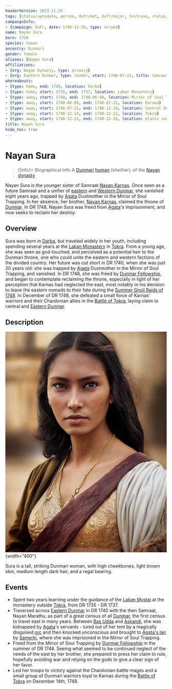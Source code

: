 ```yaml
---
headerVersion: 2023.11.25
tags: [status/uptodate, person, dufr/met, dufr/major, testcase, status/unknown]
campaignInfo:
- {campaign: DuFr, date: 1748-12-26, type: scryed}
name: Nayan Sura
born: 1720
species: human
ancestry: Dunmari
gender: female
aliases: [Nayan Sura]
affiliations:
- {org: Nayan Dynasty, type: primary}
- {org: Eastern Dunmar, type: leader, start: 1748-07-22, title: Samraat}
whereabouts:
- {type: home, end: 1740, location: Darba}
- {type: home, start: 1735, end: 1737, location: Lakan Monastery}
- {type: away, start: 1740, end: 1748-06-08, location: Mirror of Soul Trapping}
- {type: away, start: 1748-06-08, end: 1748-07-22, location: Karawa}
- {type: away, start: 1748-07-22, end: 1748-12-14, location: Central Dunmar}
- {type: away, start: 1748-12-14, end: 1748-12-22, location: Tokra}
- {type: away, start: 1748-12-22, end: 1748-12-26, location: plains south of Tokra}
title: Nayan Sura
hide_toc: true
---
```

# Nayan Sura
>[!info]+ Biographical Info
> A [Dunmari](<../../gazetteer/greater-dunmar/realms/dunmar/dunmar.md>) [human](<../../species/humans/humans.md>) (she/her), of the [Nayan dynasty](<../../groups/dunmari-dynasties/nayan-dynasty.md>)
> 
> 
>> 
>> 

Nayan Sura is the younger sister of Samraat [Nayan Karnas](<./nayan-karnas.md>). Once seen as a future Samraat and a unifier of [eastern](<../../gazetteer/greater-dunmar/realms/dunmar/eastern-dunmar/eastern-dunmar.md>) and [Western Dunmar](<../../gazetteer/greater-dunmar/realms/dunmar/western-dunmar/western-dunmar.md>), she vanished eight years ago, trapped by [Agata](<../fey/agata.md>) Dustmother in the Mirror of Soul Trapping. In her absence, her brother, [Nayan Karnas](<./nayan-karnas.md>), claimed the throne of [Dunmar](<../../gazetteer/greater-dunmar/realms/dunmar/dunmar.md>). In DR 1748, Nayan Sura was freed from [Agata](<../fey/agata.md>)'s imprisonment, and now seeks to reclaim her destiny. 
## Overview

Sura was born in [Darba](<../../gazetteer/greater-dunmar/realms/dunmar/coastal-dunmar/darba/darba.md>), but traveled widely in her youth, including spending several years at the [Lakan Monastery](<../../gazetteer/greater-dunmar/realms/dunmar/central-dunmar/tokra/lakan-monastery.md>) in [Tokra](<../../gazetteer/greater-dunmar/realms/dunmar/central-dunmar/tokra/tokra.md>). From a young age, she was seen as god-touched, and perceived as a potential heir to the Dunmari throne, one who could unite the eastern and western factions of the divided country. Her future was cut short in DR 1740, when she was just 20 years old: she was trapped by [Agata](<../fey/agata.md>) Dustmother in the Mirror of Soul Trapping, and vanished. In DR 1748, she was freed by [Dunmar Fellowship](<../pcs/dunmar-fellowship/dunmar-fellowship.md>), and began to contemplate reclaiming the throne, especially in light of her perception that Karnas had neglected the east, most notably in his decision to leave the eastern nomads to their fate during the [Summer Gnoll Raids of 1748](<../../events/1700s/1748/summer-gnoll-raids-of-1748.md>). In December of DR 1748, she defeated a small force of Karnas' warriors and their Chardonian allies in the [Battle of Tokra](<../../events/1700s/1748/12/battle-of-tokra.md>), laying claim to central and [Eastern Dunmar](<../../gazetteer/greater-dunmar/realms/dunmar/eastern-dunmar/eastern-dunmar.md>). 
## Description

![Sura](../../assets/sura.png){width="400"}

Sura is a tall, striking Dunmari woman, with high cheekbones, light brown skin, medium length dark hair, and a regal bearing. 
## Events

- Spent two years learning under the guidance of the [Lakan Mystai](<../../groups/dunmari-mystery-cults/lakan-mystai.md>) at the monastery outside [Tokra](<../../gazetteer/greater-dunmar/realms/dunmar/central-dunmar/tokra/tokra.md>), from DR 1735 - DR 1737. 
- Traversed across [Eastern Dunmar](<../../gazetteer/greater-dunmar/realms/dunmar/eastern-dunmar/eastern-dunmar.md>) in DR 1740 with the then Samraat, Nayan Marathu, as part of a great census of all [Dunmar](<../../gazetteer/greater-dunmar/realms/dunmar/dunmar.md>), the first census to travel east in many years. Between [Bas Udda](<../../gazetteer/greater-dunmar/realms/dunmar/eastern-dunmar/bas-udda.md>) and [Askandi](<../../gazetteer/greater-dunmar/realms/dunmar/central-dunmar/askandi.md>), she was kidnapped by [Agata](<../fey/agata.md>)'s servants - lured out of her tent by a magically disguised [orc](<../../species/children-of-the-embodied-gods/orcs/orcs.md>) and then knocked unconscious and brought to [Agata's lair](<../../gazetteer/greater-dunmar/dunmari-basin/agata-s-lair.md>) by [Samerki](<../other-nonhumans/samerki.md>), where she was imprisoned in the Mirror of Soul Trapping. 
- Freed from the Mirror of Soul Trapping by [Dunmar Fellowship](<../pcs/dunmar-fellowship/dunmar-fellowship.md>) in the summer of DR 1748. Seeing what seemed to be continued neglect of the needs of the east by her brother, she prepared to press her claim to rule, hopefully avoiding war and relying on the gods to give a clear sign of her favor. 
- Led her troops to victory against the Chardonian battle mages and a small group of Dunmari warriors loyal to Karnas during the [Battle of Tokra](<../../events/1700s/1748/12/battle-of-tokra.md>) on December 14th, 1748. 









